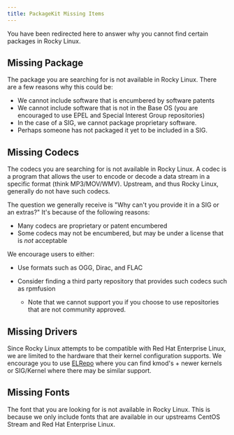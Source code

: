 ```yaml
---
title: PackageKit Missing Items
---
```


You have been redirected here to answer why you cannot find certain packages in Rocky Linux.

## Missing Package
The package you are searching for is not available in Rocky Linux. There are a few reasons why this could be:

* We cannot include software that is encumbered by software patents
* We cannot include software that is not in the Base OS (you are encouraged to use EPEL and Special Interest Group repositories)
* In the case of a SIG, we cannot package proprietary software.
* Perhaps someone has not packaged it yet to be included in a SIG.

## Missing Codecs
The codecs you are searching for is not available in Rocky Linux. A codec is a program that allows the user to encode or decode a data stream in a specific format (think MP3/MOV/WMV). Upstream, and thus Rocky Linux, generally do not have such codecs.

The question we generally receive is "Why can't you provide it in a SIG or an extras?" It's because of the following reasons:

* Many codecs are proprietary or patent encumbered
* Some codecs may not be encumbered, but may be under a license that is *not* acceptable

We encourage users to either:

* Use formats such as OGG, Dirac, and FLAC
* Consider finding a third party repository that provides such codecs such as rpmfusion

    * Note that we cannot support you if you choose to use repositories that are not community approved.

## Missing Drivers
Since Rocky Linux attempts to be compatible with Red Hat Enterprise Linux, we are limited to the hardware that their kernel configuration supports. We encourage you to use [ELRepo](https://elrepo.org) where you can find kmod's + newer kernels or SIG/Kernel where there may be similar support.

## Missing Fonts
The font that you are looking for is not available in Rocky Linux. This is because we only include fonts that are available in our upstreams CentOS Stream and Red Hat Enterprise Linux.
